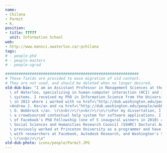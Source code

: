 ```yaml
---
name:
- Chilana
- Parmit
- K.
position:
- title: ?????
  unit: Information School
web:
- http://www.mansci.uwaterloo.ca/~pchilana
tags:
# - people-phd
# - people-masters
# - people-ugrad

############################################################
# These fields are provided to ease migration of old content.
# They are not used, and should be deleted when no longer desired.
old-dub-bio: "I am an Assistant Professor in Management Sciences at the University\
  \ of Waterloo, specializing in human-computer interaction (HCI) and information\
  \ systems. I received my PhD in Information Science from the University of Washington\
  \ in 2013 where i worked with <a href=\"http://dub.washington.edu/people/andrewko\"\
  >Andrew J. Ko</a> and <a href=\"http://dub.washington.edu/people/wobbrock\">Jacob\
  \ O. Wobbrock </a>. \r\n<br/>\r\n<br/>\r\n\r\nFor my dissertation, I invented LemonAid,\
  \ a crowdsourced contextual help system for software applications. I was a recipient\
  \ of Facebook's PhD Fellowship (one of 5 inaugural winners in 2010) and Canada's\
  \ Social Sciences and Humanities Research Council (SSHRC) Doctoral Award. I have\
  \ previously worked at Princeton University as a programmer and have collaborated\
  \ with researchers at Facebook, Autodesk Research, and Washington's School of Medicine.\
  \ \r\n<br/>\r\n"
old-dub-photo: icons/people/Parmit.JPG
---
```

